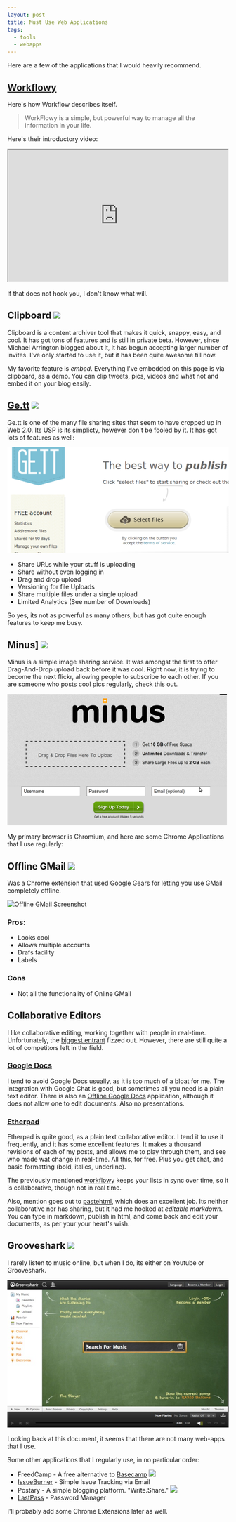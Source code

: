 ```yaml
---
layout: post
title: Must Use Web Applications
tags:
  - tools
  - webapps
---
```


Here are a few of the applications that I would heavily recommend.

## [Workflowy](http://workflowy.com)

Here's how Workflow describes itself.

> WorkFlowy is a simple, but powerful way to manage all the information in your life.

Here's their introductory video:

<iframe width="500" height="300" src="https://www.youtube.com/embed/CSmbnaPZVHE" frameborder="1" allowfullscreen></iframe>

If that does not hook you, I don't know what will.

## Clipboard ![][dead]

Clipboard is a content archiver tool that makes it quick, snappy, easy, and cool. It has got tons of features and is still in private beta. However, since Michael Arrington blogged about it, it has begun accepting larger number of invites. I've only started to use it, but it has been quite awesome till now.

My favorite feature is _embed_. Everything I've embedded on this page is via clipboard, as a demo. You can clip tweets, pics, videos and what not and embed it on your blog easily.

## [Ge.tt](http://ge.tt/) ![][mostlydead]

Ge.tt is one of the many file sharing sites that seem to have cropped up in Web 2.0. Its USP is its simplicty, however don't be fooled by it. It has got lots of features as well:

![Gett Screenshot](/img/gett.png)

- Share URLs while your stuff is uploading
- Share without even logging in
- Drag and drop upload
- Versioning for file Uploads
- Share multiple files under a single upload
- Limited Analytics (See number of Downloads)

So yes, its not as powerful as many others, but has got quite enough features to keep me busy.

## Minus] ![][dead]

Minus is a simple image sharing service. It was amongst the first to offer Drag-And-Drop upload back before it was cool. Right now, it is trying to become the next flickr, allowing people to subscribe to each other. If you are someone who posts cool pics regularly, check this out.

![Minus Home Page](/img/minus.png)

My primary browser is Chromium, and here are some Chrome Applications that I use regularly:

## Offline GMail ![][dead]

Was a Chrome extension that used Google Gears for letting you use GMail completely offline.

![Offline GMail Screenshot](https://lh4.googleusercontent.com/G7YSss4-ULNnV0NPYE3UDszmIAdeV8l3FWAqK0qy_s7LmCTiqG5JeRkl6pEXed2fCwhtoZEU=s400-h275-e365)

### Pros:

- Looks cool
- Allows multiple accounts
- Drafs facility
- Labels

### Cons

- Not all the functionality of Online GMail

## Collaborative Editors

I like collaborative editing, working together with people in real-time. Unfortunately, the [biggest entrant](http://wave.google.com) fizzed out. However, there are still quite a lot of competitors left in the field.

### [Google Docs](https://docs.google.com)

I tend to avoid Google Docs usually, as it is too much of a bloat for me. The integration with Google Chat is good, but sometimes all you need is a plain text editor. There is also an [Offline Google Docs](https://chrome.google.com/webstore/detail/apdfllckaahabafndbhieahigkjlhalf?hc=search&hcp=main) application, although it does not allow one to edit documents. Also no presentations.

### [Etherpad](http://etherpad.com)

Etherpad is quite good, as a plain text collaborative editor. I tend it to use it frequently, and it has some excellent features. It makes a thousand revisions of each of my posts, and allows me to play through them, and see who made wat change in real-time. All this, for free. Plus you get chat, and basic formatting (bold, italics, underline).

The previously mentioned [workflowy](http://workflowy.com) keeps your lists in sync over time, so it is collaborative, though not in real time.

Also, mention goes out to [pastehtml](http://pastehtml.com), which does an excellent job. Its neither collaborative nor has sharing, but it had me hooked at _editable markdown_. You can type in markdown, publish in html, and come back and edit your documents, as per your your heart's wish.

## Grooveshark ![][dead]

I rarely listen to music online, but when I do, its either on Youtube or Grooveshark.

![Grooveshark Screenshot](/img/grooveshark.jpg)

Looking back at this document, it seems that there are not many web-apps that I use.

Some other applications that I regularly use, in no particular order:

- FreedCamp - A free alternative to [Basecamp](http://basecamphq.com) ![][dead]
- [IssueBurner](http://www.issueburner.com/) - Simple Issue Tracking via Email
- Postary - A simple blogging platform. "Write.Share." ![][dead]
- [LastPass](http://lastpass.com) - Password Manager

I'll probably add some Chrome Extensions later as well.

[dead]: https://img.shields.io/badge/status-dead-red.svg?style=flat-square
[mostlydead]: https://img.shields.io/badge/status-mostly-dead-orange.svg?style=flat-square
